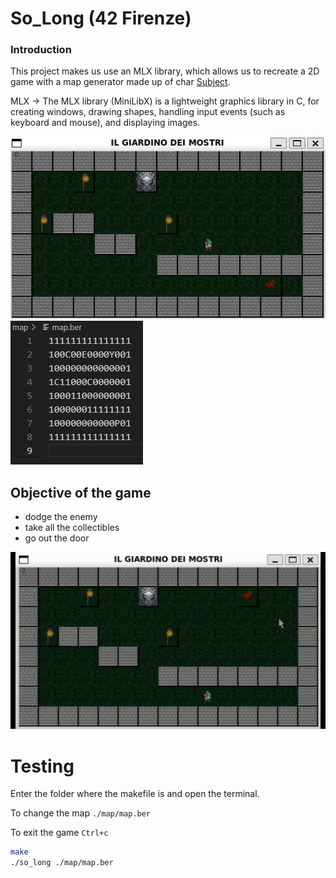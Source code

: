 # So_Long (42 Firenze)

### Introduction

This project makes us use an MLX library, which allows us to recreate a 2D game with a map generator made up of char [Subject](./Docks/subject/so_long.subject.pdf).

MLX -> The MLX library (MiniLibX) is a lightweight graphics library in C, for creating windows, drawing shapes, handling input events (such as keyboard and mouse), and displaying images.

![img](./Docks/img/map.png)
![img](./Docks/img/mapText.png)

## Objective of the game

- dodge the enemy
- take all the collectibles
- go out the door

![gif](./Docks/img/so_long.gif)

# Testing

Enter the folder where the makefile is and open the terminal.

To change the map ```./map/map.ber```

To exit the game ```Ctrl+c```

```bash
make
./so_long ./map/map.ber
```